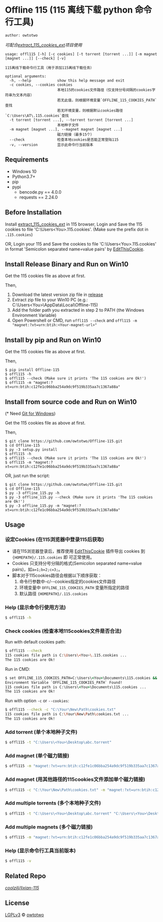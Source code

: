 # Offline 115 (115 离线下载 python 命令行工具)

`author: owtotwo`

*可配合[extract_115_cookies_ext](https://github.com/owtotwo/extract_115_cookies_ext)项目使用*

```
usage: offl115 [-h] [-c cookies] [-t torrent [torrent ...]] [-m magnet [magnet ...]] [--check] [-v]

115离线下载命令行工具（用于添加115离线下载任务）

optional arguments:
  -h, --help            show this help message and exit
  -c cookies, --cookies cookies
                        本地115的cookies文件路径（仅支持分号间隔的cookies字符串为文本内容）
                        若无此值，则根据环境变量`OFFLINE_115_COOKIES_PATH`查找
                        若无环境变量，则根据默认cookies路径`C:\Users\AT\.115.cookies`查找
  -t torrent [torrent ...], --torrent torrent [torrent ...]
                        本地种子文件
  -m magnet [magnet ...], --magnet magnet [magnet ...]
                        磁力链接（最多15个）
  --check               检查本地cookies是否能正常登陆115
  -v, --version         显示此命令行当前版本
```


## Requirements
- Windows 10
- Python3.7+
- pip
- pypi
  + bencode.py == 4.0.0
  + requests == 2.24.0


## Before Installation
Install [extract_115_cookies_ext](https://github.com/owtotwo/extract_115_cookies_ext/releases) in 115 browser, Login and Save the 115 cookies to file 'C:\Users\<You>\.115.cookies'. (Make sure the prefix dot in `.115.cookies`)

OR, Login your 115 and Save the cookies to file 'C:\Users\<You>\.115.cookies' in format 'Semicolon separated name=value pairs' by [EditThisCookie](http://www.editthiscookie.com/).


## Install Release Binary and Run on Win10
Get the 115 cookies file as above at first.

Then,

1. Download the latest version zip file in [release](https://github.com/owtotwo/Offline-115/releases)
2. Extract zip file to your Win10 PC (e.g.: C:\Users\<You>\AppData\Local\Offline-115)
3. Add the folder path you extracted in step 2 to PATH (the Windows Environment Variable)
4. Open Powershell or CMD, run `offl115 --check` and `offl115 -m "magnet:?xt=urn:btih:<Your-magnet-url>"`


## Install by pip and Run on Win10
Get the 115 cookies file as above at first.

Then,

```
$ pip install Offline-115
$ offl115 -h
$ offl115 --check (Make sure it prints 'The 115 cookies are Ok!')
$ offl115 -m "magnet:?xt=urn:btih:c12fe1c06bba254a9dc9f519b335aa7c1367a88a"
```


## Install from source code and Run on Win10
(* Need [Git for Windows](https://git-scm.com/download/win))

Get the 115 cookies file as above at first.

Then,

```
$ git clone https://github.com/owtotwo/Offline-115.git
$ cd Offline-115
$ py -3 setup.py install
$ offl115 -h
$ offl115 --check (Make sure it prints 'The 115 cookies are Ok!')
$ offl115 -m "magnet:?xt=urn:btih:c12fe1c06bba254a9dc9f519b335aa7c1367a88a"
```

OR, just run the script:

```
$ git clone https://github.com/owtotwo/Offline-115.git
$ cd Offline-115
$ py -3 offline_115.py -h
$ py -3 offline_115.py --check (Make sure it prints 'The 115 cookies are Ok!')
$ py -3 offline_115.py -m "magnet:?xt=urn:btih:c12fe1c06bba254a9dc9f519b335aa7c1367a88a"
```


## Usage

### 设定Cookies (在115浏览器中登录115后获取)
- 请在115浏览器登录后，推荐使用 [EditThisCookie](http://www.editthiscookie.com/) 插件导出 cookies 到 `{HOMEPATH}/.115.cookies` 即
可正常使用。
- Cookies 只支持分号分隔的格式(Semicolon separated name=value pairs)，如`a=1;b=2;c=3;`。
- 脚本对于115cookies路径会根据以下顺序获取：
  1. 命令行参数中-c/--cookies指定的cookies文件路径
  2. 环境变量中 `OFFLINE_115_COOKIES_PATH` 变量所指定的路径
  3. 默认路径 `{HOMEPATH}/.115.cookies` 

### Help (显示命令行使用方法)
``` bash
$ offl115 -h
```

### Check cookies (检查本地115cookies文件是否合法)

Run with default cookies path:
``` bash
$ offl115 --check
115 cookies file path is C:\Users\<You>\.115.cookies ...
The 115 cookies are Ok!
```

Run in CMD:
``` cmd
$ set OFFLINE_115_COOKIES_PATH=C:\Users\<You>\Documents\115.cookies && offl115 --check
Environment Variable `OFFLINE_115_COOKIES_PATH` Found!
115 cookies file path is C:\Users\<You>\Documents\115.cookies ...
The 115 cookies are Ok!
```

Run with option `-c` or `--cookies`:
``` bash
$ offl115 --check -c "C:\Your\New\Path\cookies.txt"
115 cookies file path is C:\Your\New\Path\cookies.txt ...
The 115 cookies are Ok!
```

### Add torrent (单个本地种子文件)
``` bash
$ offl115 -t "C:\Users\<You>\Desktop\abc.torrent"
```

### Add magnet (单个磁力链接)
``` bash
$ offl115 -m "magnet:?xt=urn:btih:c12fe1c06bba254a9dc9f519b335aa7c1367a88a"
```

### Add magnet (用其他路径的115cookies文件添加单个磁力链接)
``` bash
$ offl115 -c "C:\Your\New\Path\cookies.txt" -m "magnet:?xt=urn:btih:c12fe1c06bba254a9dc9f519b335aa7c1367a88a"
```

### Add multiple torrents (多个本地种子文件)
``` bash
$ offl115 -t "C:\Users\<You>\Desktop\abc.torrent" "C:\Users\<You>\Desktop\def.torrent"
```

### Add multiple magnets (多个磁力链接)
``` bash
$ offl115 -m "magnet:?xt=urn:btih:c12fe1c06bba254a9dc9f519b335aa7c1367a88a" "magnet:?xt=urn:btih:c12fe1c06bba254a9dc9f519b335aa7c1367a88b"
```

### Help (显示命令行工具当前版本)
``` bash
$ offl115 -v
```

## Related Repo
*[coolzilj/lixian-115](https://github.com/coolzilj/lixian-115)*


## License
[LGPLv3](./License) © [owtotwo](https://github.com/owtotwo)
